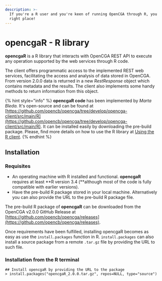 ```yaml
---
description: >-
  If you're a R user and you're keen of running OpenCGA through R, you're in the
  right place!
---
```


# opencgaR - R  library

**opencgaR** is a R library that interacts with OpenCGA REST API to execute any operation supported by the web services through R code.

The client offers programmatic access to the implemented REST web services, facilitating the access and analysis of data stored in OpenCGA. From version 2.0.0 data is returned in a new _RestResponse_ object which contains metadata and the results. The client also implements some handy methods to return information from this object.

{% hint style="info" %}
**opencgaR code** has been implemented by _Marta Bleda._ It's open-source and can be found at [https://github.com/opencb/opencga/tree/develop/opencga-client/src/main/R](https://github.com/opencb/opencga/tree/develop/opencga-client/src/main/R). It can be installed easily by downloading the pre-build package. Please, find more details on how to use the R library at [Using the R client](http://docs.opencb.org/display/opencga/Using+the+R+client).
{% endhint %}

## Installation <a id="R-Installation"></a>

### Requisites

* An operating machine with R installed and functional. **opencgaR** requires at least **R version 3.4 \(**although most of the code is fully compatible with earlier versions\). 
* Have the pre-build R package stored in your local machine. Alternatively you can also provide the URL to the pre-build R package file.

 The pre-build R package of **opencgaR** can be downloaded from the OpenCGA v2.0.0 GitHub Release at [https://github.com/opencb/opencga/releases](https://github.com/opencb/opencga/releases).

Once requirements have been fulfilled, installing opencgaR becomes as easy as use the `install.packages` function in R. `install.packages` can also install a source package from a remote    `.tar.gz` file by providing the URL to such file.

### Installation from the R terminal

```
## Install opencgaR by providing the URL to the package
> install.packages("opencgaR_2.0.0.tar.gz", repos=NULL, type="source")
```

